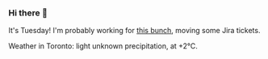 ### Hi there :wave:

It's Tuesday! I'm probably working for [this bunch](https://github.com/kohofinancial), moving some Jira tickets.

Weather in Toronto: light unknown precipitation, at +2°C.
